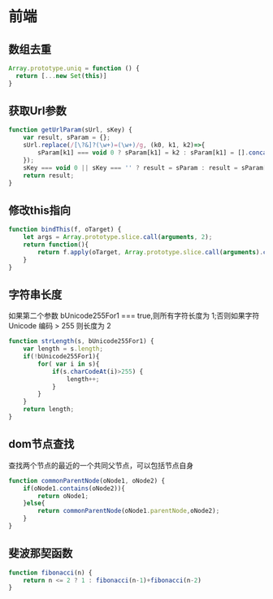 # 前端

## 数组去重

```js
Array.prototype.uniq = function () {
  return [...new Set(this)]
}
```

## 获取Url参数

```js
function getUrlParam(sUrl, sKey) {
    var result, sParam = {};
    sUrl.replace(/[\?&]?(\w+)=(\w+)/g, (k0, k1, k2)=>{
        sParam[k1] === void 0 ? sParam[k1] = k2 : sParam[k1] = [].concat(sParam[k1], k2);
    });
    sKey === void 0 || sKey === '' ? result = sParam : result = sParam[sKey] || '';
    return result;
}
```

## 修改this指向

```js
function bindThis(f, oTarget) {
    let args = Array.prototype.slice.call(arguments, 2);
    return function(){
        return f.apply(oTarget, Array.prototype.slice.call(arguments).concat(args));
    }
}
```

## 字符串长度

如果第二个参数 bUnicode255For1 === true,则所有字符长度为 1;否则如果字符 Unicode 编码 > 255 则长度为 2

```js
function strLength(s, bUnicode255For1) {
    var length = s.length;
    if(!bUnicode255For1){
        for( var i in s){
            if(s.charCodeAt(i)>255) {
                length++;
            }
        }
    }
    return length;
}
```

## dom节点查找

查找两个节点的最近的一个共同父节点，可以包括节点自身

```js
function commonParentNode(oNode1, oNode2) {
    if(oNode1.contains(oNode2)){
        return oNode1;
    }else{
        return commonParentNode(oNode1.parentNode,oNode2);
    }
}
```

## 斐波那契函数

```js
function fibonacci(n) {
    return n <= 2 ? 1 : fibonacci(n-1)+fibonacci(n-2)
}
```